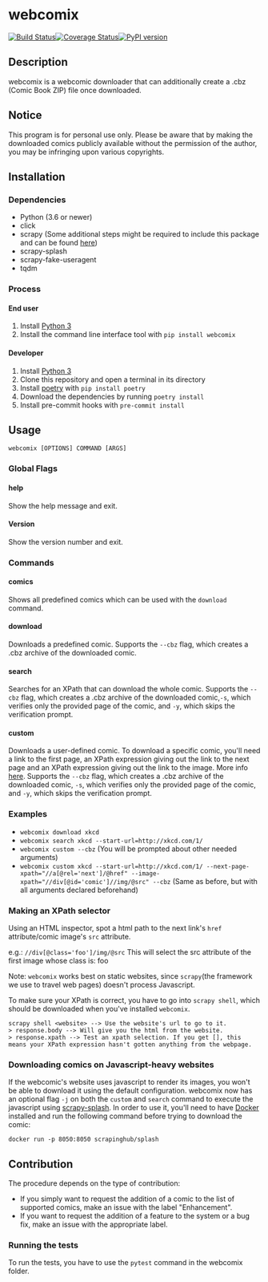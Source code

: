 # webcomix

[![Build Status](https://github.com/J-CPelletier/webcomix/workflows/Build/badge.svg?branch=master)](https://github.com/J-CPelletier/webcomix/actions)[![Coverage Status](https://coveralls.io/repos/github/J-CPelletier/webcomix/badge.svg?branch=master)](https://coveralls.io/github/J-CPelletier/webcomix?branch=master)[![PyPI version](https://badge.fury.io/py/webcomix.svg)](https://badge.fury.io/py/webcomix)

## Description

webcomix is a webcomic downloader that can additionally create a .cbz (Comic Book ZIP) file once downloaded.

## Notice

This program is for personal use only. Please be aware that by making the downloaded comics publicly available without the permission of the author, you may be infringing upon various copyrights.

## Installation

### Dependencies

* Python (3.6 or newer)
* click
* scrapy (Some additional steps might be required to include this package and can be found [here](https://doc.scrapy.org/en/latest/intro/install.html#intro-install-platform-notes))
* scrapy-splash
* scrapy-fake-useragent
* tqdm

### Process

#### End user

1. Install [Python 3](https://www.python.org/downloads/)
2. Install the command line interface tool with `pip install webcomix`

#### Developer

1. Install [Python 3](https://www.python.org/downloads/)
2. Clone this repository and open a terminal in its directory
3. Install [poetry](https://github.com/python-poetry/poetry) with `pip install poetry`
3. Download the dependencies by running `poetry install`
4. Install pre-commit hooks with `pre-commit install`

## Usage

`webcomix [OPTIONS] COMMAND [ARGS]`

### Global Flags

#### help

Show the help message and exit.

#### Version

Show the version number and exit.

### Commands

#### comics

Shows all predefined comics which can be used with the `download` command.

#### download

Downloads a predefined comic. Supports the `--cbz` flag, which creates a .cbz archive of the downloaded comic.

#### search

Searches for an XPath that can download the whole comic. Supports the `--cbz` flag, which creates a .cbz archive of the downloaded comic,`-s`, which verifies only the provided page of the comic, and `-y`, which skips the verification prompt.

#### custom

Downloads a user-defined comic. To download a specific comic, you'll need a link to the first page, an XPath expression giving out the link to the next page and an XPath expression giving out the link to the image. More info [here](http://www.w3schools.com/xml/xpath_syntax.asp). Supports the `--cbz` flag, which creates a .cbz archive of the downloaded comic, `-s`, which verifies only the provided page of the comic, and `-y`, which skips the verification prompt.

### Examples

* `webcomix download xkcd`
* `webcomix search xkcd --start-url=http://xkcd.com/1/`
* `webcomix custom --cbz` (You will be prompted about other needed arguments)
* `webcomix custom xkcd --start-url=http://xkcd.com/1/ --next-page-xpath="//a[@rel='next']/@href" --image-xpath="//div[@id='comic']//img/@src" --cbz` (Same as before, but with all arguments declared beforehand)

### Making an XPath selector

Using an HTML inspector, spot a html path to the next link's `href` attribute/comic image's `src` attribute.

e.g.: `//div[@class='foo']/img/@src`
This will select the src attribute of the first image whose class is: foo

Note: `webcomix` works best on static websites, since `scrapy`(the framework we use to travel web pages) doesn't process Javascript.

To make sure your XPath is correct, you have to go into `scrapy shell`, which should be downloaded when you've installed `webcomix`.

```
scrapy shell <website> --> Use the website's url to go to it.
> response.body --> Will give you the html from the website.
> response.xpath --> Test an xpath selection. If you get [], this means your XPath expression hasn't gotten anything from the webpage.
```

### Downloading comics on Javascript-heavy websites

If the webcomic's website uses javascript to render its images, you won't be able to download it using the default configuration. webcomix now has an optional flag `-j` on both the `custom` and `search` command to execute the javascript using [scrapy-splash](https://github.com/scrapy-plugins/scrapy-splash). In order to use it, you'll need to have [Docker](https://www.docker.com/) installed and run the following command before trying to download the comic:

```
docker run -p 8050:8050 scrapinghub/splash
```

## Contribution

The procedure depends on the type of contribution:

* If you simply want to request the addition of a comic to the list of supported comics, make an issue with the label "Enhancement".
* If you want to request the addition of a feature to the system or a bug fix, make an issue with the appropriate label.

### Running the tests

To run the tests, you have to use the `pytest` command in the webcomix folder.
